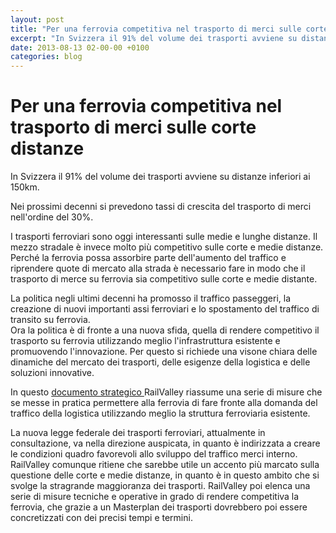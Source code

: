```yaml
---
layout: post
title: "Per una ferrovia competitiva nel trasporto di merci sulle corte distanze "
excerpt: "In Svizzera il 91% del volume dei trasporti avviene su distanze inferiori ai 150km."
date: 2013-08-13 02-00-00 +0100
categories: blog
---
```


# Per una ferrovia competitiva nel trasporto di merci sulle corte distanze 

In Svizzera il 91% del volume dei trasporti avviene su distanze inferiori ai 150km.

Nei prossimi decenni si prevedono tassi di crescita del trasporto di merci nell'ordine del 30%.

I trasporti ferroviari sono oggi interessanti sulle medie e lunghe distanze. Il mezzo stradale è invece molto più competitivo sulle corte e medie distanze. Perché la ferrovia possa assorbire parte dell'aumento del traffico e riprendere quote di mercato alla strada è necessario fare in modo che il trasporto di merce su ferrovia sia competitivo sulle corte e medie distante.

La politica negli ultimi decenni ha promosso il traffico passeggeri, la creazione di nuovi importanti assi ferroviari e lo spostamento del traffico di transito su ferrovia.  
 Ora la politica è di fronte a una nuova sfida, quella di rendere competitivo il trasporto su ferrovia utilizzando meglio l'infrastruttura esistente e promuovendo l'innovazione. Per questo si richiede una visone chiara delle dinamiche del mercato dei trasporti, delle esigenze della logistica e delle soluzioni innovative.

In questo [documento strategico ](/files/strategia_corte_distanze-13-08-2013.pdf)RailValley riassume una serie di misure che se messe in pratica permettere alla ferrovia di fare fronte alla domanda del traffico della logistica utilizzando meglio la struttura ferroviaria esistente.

La nuova legge federale dei trasporti ferroviari, attualmente in consultazione, va nella direzione auspicata, in quanto è indirizzata a creare le condizioni quadro favorevoli allo sviluppo del traffico merci interno. RailValley comunque ritiene che sarebbe utile un accento più marcato sulla questione delle corte e medie distanze, in quanto è in questo ambito che si svolge la stragrande maggioranza dei trasporti. RailValley poi elenca una serie di misure tecniche e operative in grado di rendere competitiva la ferrovia, che grazie a un Masterplan dei trasporti dovrebbero poi essere concretizzati con dei precisi tempi e termini.

